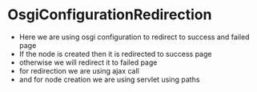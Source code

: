 # OsgiConfigurationRedirection
* Here we are using osgi configuration to redirect to success and failed page
* If the node is created then it is redirected to success page 
* otherwise we will redirect it to failed page
* for redirection we are using ajax call
* and for node creation we are using servlet using paths
